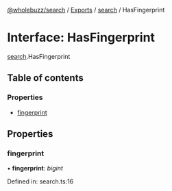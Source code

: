 [@wholebuzz/search](../README.md) / [Exports](../modules.md) / [search](../modules/search.md) / HasFingerprint

# Interface: HasFingerprint

[search](../modules/search.md).HasFingerprint

## Table of contents

### Properties

- [fingerprint](search.hasfingerprint.md#fingerprint)

## Properties

### fingerprint

• **fingerprint**: *bigint*

Defined in: search.ts:16
